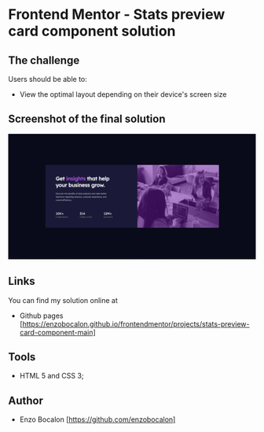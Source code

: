 <h1>Frontend Mentor - Stats preview card component solution</h1>

## The challenge

Users should be able to:

- View the optimal layout depending on their device's screen size

## Screenshot of the final solution

<img src="./images/finalsolution.png">

## Links

You can find my solution online at

- Github pages [https://enzobocalon.github.io/frontendmentor/projects/stats-preview-card-component-main]

## Tools

- HTML 5 and CSS 3;

## Author

- Enzo Bocalon [https://github.com/enzobocalon]